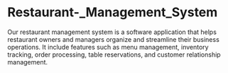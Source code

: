 # Restaurant-_Management_System
Our restaurant management system is a software application that helps restaurant owners and managers organize and streamline their business operations. It  include features such as menu management, inventory tracking, order processing, table reservations, and customer relationship management.
